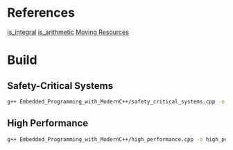# References
[is_integral](//https://en.cppreference.com/w/cpp/types/is_integral)
[is_arithmetic](//https://en.cppreference.com/w/cpp/types/is_arithmetic)
[Moving Resources](https://towardsdatascience.com/c-basics-moving-resources-4bd58bc5e6c8)


# Build
## Safety-Critical Systems
```bash
g++ Embedded_Programming_with_ModernC++/safety_critical_systems.cpp -o safety_critical_systems ; ./safety_critical_systems ; rm -rf ./safety_critical_systems
```

## High Performance
```bash
g++ Embedded_Programming_with_ModernC++/high_performance.cpp -o high_performance ; ./high_performance ; rm -rf ./high_performance
```